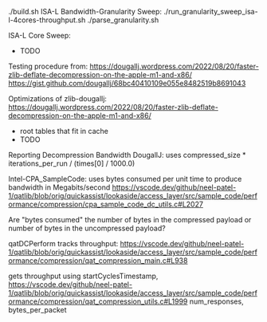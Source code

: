 ./build.sh
ISA-L Bandwidth-Granularity Sweep:
./run_granularity_sweep_isa-l-4cores-throughput.sh
./parse_granularity.sh

ISA-L Core Sweep:
* TODO



Testing procedure from: 
https://dougallj.wordpress.com/2022/08/20/faster-zlib-deflate-decompression-on-the-apple-m1-and-x86/
https://gist.github.com/dougallj/68bc40410109e055e8482519b8691043

Optimizations of zlib-dougallj: https://dougallj.wordpress.com/2022/08/20/faster-zlib-deflate-decompression-on-the-apple-m1-and-x86/
- root tables that fit in cache
- TODO


Reporting Decompression Bandwidth 
DougallJ: uses 
compressed_size * iterations_per_run / (times[0] / 1000.0)

Intel-CPA_SampleCode: uses bytes consumed per unit time to produce bandwidth in Megabits/second
https://vscode.dev/github/neel-patel-1/qatlib/blob/orig/quickassist/lookaside/access_layer/src/sample_code/performance/compression/cpa_sample_code_dc_utils.c#L2027

Are "bytes consumed" the number of bytes in the compressed payload or number of bytes in the uncompressed payload?

qatDCPerform tracks throughput:
https://vscode.dev/github/neel-patel-1/qatlib/blob/orig/quickassist/lookaside/access_layer/src/sample_code/performance/compression/qat_compression_main.c#L938

gets throughput using startCyclesTimestamp,
https://vscode.dev/github/neel-patel-1/qatlib/blob/orig/quickassist/lookaside/access_layer/src/sample_code/performance/compression/qat_compression_utils.c#L1999
num_responses, bytes_per_packet
